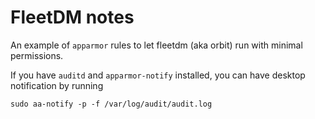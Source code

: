 # FleetDM notes

An example of `apparmor` rules to let fleetdm (aka orbit) run with minimal permissions.

If you have `auditd` and `apparmor-notify` installed, you can have desktop notification by running
```
sudo aa-notify -p -f /var/log/audit/audit.log
```
